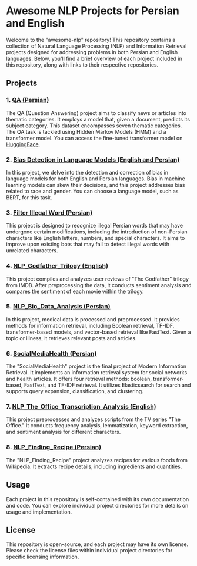 # Awesome NLP Projects for Persian and English

Welcome to the "awesome-nlp" repository! This repository contains a collection of Natural Language Processing (NLP) and Information Retrieval projects designed for addressing problems in both Persian and English languages. Below, you'll find a brief overview of each project included in this repository, along with links to their respective repositories.

## Projects

### 1. [QA (Persian)](https://github.com/mmdrez4/NLP_QA)
The QA (Question Answering) project aims to classify news or articles into thematic categories. It employs a model that, given a document, predicts its subject category. This dataset encompasses seven thematic categories. The QA task is tackled using Hidden Markov Models (HMM) and a transformer model. You can access the fine-tuned transformer model on [HuggingFace](https://huggingface.co/parsi-ai-nlpclass/NLP_Spring23_HW4_Question_Answering_G13).

### 2. [Bias Detection in Language Models (English and Persian)](https://github.com/mmdrez4/NLP_bias_detection)
In this project, we delve into the detection and correction of bias in language models for both English and Persian languages. Bias in machine learning models can skew their decisions, and this project addresses bias related to race and gender. You can choose a language model, such as BERT, for this task.

### 3. [Filter Illegal Word (Persian)](https://github.com/mmdrez4/NLP_filter_illegal_words)
This project is designed to recognize illegal Persian words that may have undergone certain modifications, including the introduction of non-Persian characters like English letters, numbers, and special characters. It aims to improve upon existing bots that may fail to detect illegal words with unrelated characters.

### 4. [NLP_Godfather_Trilogy (English)](https://github.com/mmdrez4/NLP_Movie_Criticisms)
This project compiles and analyzes user reviews of "The Godfather" trilogy from IMDB. After preprocessing the data, it conducts sentiment analysis and compares the sentiment of each movie within the trilogy.

### 5. [NLP_Bio_Data_Analysis (Persian)](https://github.com/mmdrez4/NLP_bio_data_analysis/)
In this project, medical data is processed and preprocessed. It provides methods for information retrieval, including Boolean retrieval, TF-IDF, transformer-based models, and vector-based retrieval like FastText. Given a topic or illness, it retrieves relevant posts and articles.

### 6. [SocialMediaHealth (Persian)](https://github.com/IR1401-Spring-Final-Projects/SocialMediaHealth1401-19_39/)
The "SocialMediaHealth" project is the final project of Modern Information Retrieval. It implements an information retrieval system for social networks and health articles. It offers four retrieval methods: boolean, transformer-based, FastText, and TF-IDF retrieval. It utilizes Elasticsearch for search and supports query expansion, classification, and clustering.

### 7. [NLP_The_Office_Transcription_Analysis (English)](https://github.com/mmdrez4/NLP_The_Office_transcription_analysis/)
This project preprocesses and analyzes scripts from the TV series "The Office." It conducts frequency analysis, lemmatization, keyword extraction, and sentiment analysis for different characters.

### 8. [NLP_Finding_Recipe (Persian)](https://github.com/mmdrez4/nlp_recipe/)
The "NLP_Finding_Recipe" project analyzes recipes for various foods from Wikipedia. It extracts recipe details, including ingredients and quantities.

## Usage
Each project in this repository is self-contained with its own documentation and code. You can explore individual project directories for more details on usage and implementation.

## License
This repository is open-source, and each project may have its own license. Please check the license files within individual project directories for specific licensing information.
